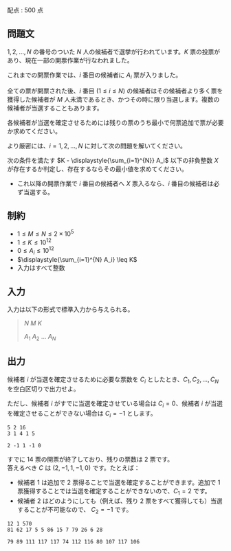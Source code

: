 配点 : $500$ 点

## 問題文

$1,2,\ldots,N$ の番号のついた $N$ 人の候補者で選挙が行われています。$K$ 票の投票があり、現在一部の開票作業が行なわれました。

これまでの開票作業では、$i$ 番目の候補者に $A_i$ 票が入りました。

全ての票が開票された後、$i$ 番目 $(1 \leq i \leq N)$ の候補者はその候補者より多く票を獲得した候補者が $M$ 人未満であるとき、かつその時に限り当選します。複数の候補者が当選することもあります。

各候補者が当選を確定させるためには残りの票のうち最小で何票追加で票が必要か求めてください。

より厳密には、$i = 1,2,\ldots,N$ に対して次の問題を解いてください。

次の条件を満たす $K - \displaystyle{\sum_{i=1}^{N}} A_i$ 以下の非負整数 $X$ が存在するか判定し、存在するならその最小値を求めてください。

- これ以降の開票作業で $i$ 番目の候補者へ $X$ 票入るなら、$i$ 番目の候補者は必ず当選する。

## 制約

- $1 \leq M \leq N \leq 2 \times 10^5$
- $1 \leq K \leq 10^{12}$
- $0 \leq A_i \leq 10^{12}$
- $\displaystyle{\sum_{i=1}^{N} A_i} \leq K$
- 入力はすべて整数

## 入力

入力は以下の形式で標準入力から与えられる。

> $N$ $M$ $K$
> 
> $A_1$ $A_2$ $\ldots$ $A_N$

## 出力

候補者 $i$ が当選を確定させるために必要な票数を $C_i$ としたとき、$C_1,C_2,\ldots,C_N$ を空白区切りで出力せよ。 

ただし、候補者 $i$ がすでに当選を確定させている場合は $C_i=0$、候補者 $i$ が当選を確定させることができない場合は $C_i=-1$ とします。

```input1
5 2 16
3 1 4 1 5
```

```output1
2 -1 1 -1 0
```

すでに $14$ 票の開票が終了しており、残りの票数は $2$ 票です。<br>
答えるべき $C$ は $(2, -1, 1, -1, 0)$ です。たとえば：

- 候補者 $1$ は追加で $2$ 票得ることで当選を確定することができます。追加で $1$ 票獲得することでは当選を確定することができないので、$C_1 = 2$ です。
- 候補者 $2$ はどのようにしても（例えば、残り $2$ 票をすべて獲得しても）当選することが不可能なので、 $C_2 = -1$ です。

```input2
12 1 570
81 62 17 5 5 86 15 7 79 26 6 28
```

```output2
79 89 111 117 117 74 112 116 80 107 117 106
```